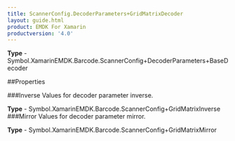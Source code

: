 ```yaml
---
title: ScannerConfig.DecoderParameters+GridMatrixDecoder
layout: guide.html
product: EMDK For Xamarin 
productversion: '4.0' 
---
```


    

**Type** - Symbol.XamarinEMDK.Barcode.ScannerConfig+DecoderParameters+BaseDecoder

##Properties

###Inverse
Values for decoder parameter inverse.

**Type** - Symbol.XamarinEMDK.Barcode.ScannerConfig+GridMatrixInverse
###Mirror
Values for decoder parameter mirror.

**Type** - Symbol.XamarinEMDK.Barcode.ScannerConfig+GridMatrixMirror
